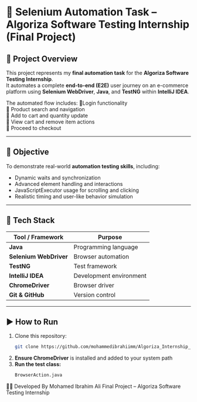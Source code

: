 # 🧠 Selenium Automation Task – Algoriza Software Testing Internship (Final Project)

## 📄 Project Overview
This project represents my **final automation task** for the **Algoriza Software Testing Internship**.  
It automates a complete **end-to-end (E2E)** user journey on an e-commerce platform using **Selenium WebDriver**, **Java**, and **TestNG** within **IntelliJ IDEA**.

The automated flow includes:
🔹Login functionality  
🔹 Product search and navigation  
🔹 Add to cart and quantity update  
🔹 View cart and remove item actions  
🔹 Proceed to checkout  

---

## 🎯 Objective
To demonstrate real-world **automation testing skills**, including:
- Dynamic waits and synchronization  
- Advanced element handling and interactions  
- JavaScriptExecutor usage for scrolling and clicking  
- Realistic timing and user-like behavior simulation  

---

## 🧰 Tech Stack
| Tool / Framework | Purpose |
|------------------|----------|
| **Java** | Programming language |
| **Selenium WebDriver** | Browser automation |
| **TestNG** | Test framework |
| **IntelliJ IDEA** | Development environment |
| **ChromeDriver** | Browser driver |
| **Git & GitHub** | Version control |

---

## ▶️ How to Run
1. Clone this repository:
   ```bash
   git clone https://github.com/mohammedibrahiimm/Algoriza_Internship_Final_Project
2. **Ensure ChromeDriver** is installed and added to your system path
3. **Run the test class:**
   ```bash
   BrowserAction.java
👨‍💻 Developed By
Mohamed Ibrahim Ali
Final Project – Algoriza Software Testing Internship

